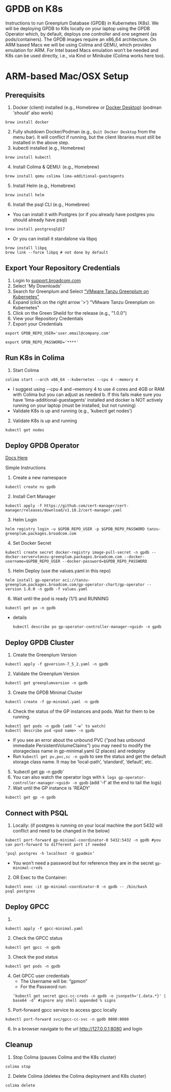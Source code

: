 # GPDB on K8s
Instructions to run Greenplum Database (GPDB) in Kubernetes (K8s).  We will be deploying GPDB to K8s locally on your laptop using the GPDB Operator which, by default, deploys one controller and one segment (as pods/containers).  The GPDB images require an x86_64 architecture.  On ARM based Macs we will be using Colima and QEMU, which provides emulation for ARM.  For Intel based Macs emulation won’t be needed and K8s can be used directly, i.e., via Kind or Minikube (Colima works here too).

# ARM-based Mac/OSX Setup
## Prerequisits
1. Docker (client) installed (e.g., Homebrew or [Docker Desktop](https://www.docker.com/products/docker-desktop/)) (podman *'should'* also work)
```shell
brew install docker
```
2. Fully shutdown Docker/Podman (e.g., `Quit Docker Desktop` from the menu bar). It will conflict if running, but the client libraries must still be installed in the above step.
3. kubectl installed (e.g., Homebrew)
```shell
brew install kubectl
```
4. Install Colima & QEMU: (e.g., Homebrew)
```shell
brew install qemu colima lima-additional-guestagents
```
5. Install Helm (e.g., Homebrew)
```shell
brew install helm
```
6. Install the psql CLI (e.g., Homebrew)
  - You can install it with Postgres (or if you already have postgres you should already have psql)
```shell
brew install postgresql@17
```
  - Or you can install it standalone via libpq
```shell
brew install libpq
brew link --force libpq # not done by default
```

## Export Your Repository Credentials
1. Login to [support.broadcom.com](http://support.broadcom.com)
2. Select 'My Downloads'
3. Search for Greenplum and Select ["VMware Tanzu Greenplum on Kubernetes"](https://support.broadcom.com/group/ecx/productdownloads?subfamily=VMware%20Tanzu%20Greenplum%20on%20Kubernetes)
4. Expand (click on the right arrow '>') "VMware Tanzu Greenplum on Kubernetes"
5. Click on the Green Sheild for the release (e.g., "1.0.0")
6. View your Repository Credentials 
7. Export your Credentials
```shell
export GPDB_REPO_USER='user.email@company.com'
```
```shell
export GPDB_REPO_PASSWORD='****'
```

## Run K8s in Colima
1. Start Colima
```shell
colima start --arch x86_64 --kubernetes --cpu 4 --memory 4
```
   - I suggest using --cpu 4 and –memory 4 to use 4 cores and 4GB or RAM with Colima but you can adjust as needed
   b. If this fails make sure you have ‘lima-additional-guestagents’ installed and docker is NOT actively running on your laptop (must be installed, but not running)
   - Validate K8s is up and running (e.g., ‘kubectl get nodes’)
2. Validate K8s is up and running 
```shell
kubectl get nodes
```

## Deploy GPDB Operator
[Docs Here](https://techdocs.broadcom.com/us/en/vmware-tanzu/data-solutions/tanzu-greenplum-k8s/1-0/tgp-on-k8s/04-installation.html)

Simple Instructions
1. Create a new namespace
```shell
kubectl create ns gpdb
```
2. Install Cert Manager
```shell
kubectl apply -f https://github.com/cert-manager/cert-manager/releases/download/v1.18.2/cert-manager.yaml
```
3. Helm Login
```shell
helm registry login -u $GPDB_REPO_USER -p $GPDB_REPO_PASSWORD tanzu-greenplum.packages.broadcom.com
```
4. Set Docker Secret
```shell
kubectl create secret docker-registry image-pull-secret -n gpdb --docker-server=tanzu-greenplum.packages.broadcom.com --docker-username=$GPDB_REPO_USER --docker-password=$GPDB_REPO_PASSWORD
```
5. Helm Deploy (use the values.yaml in this repo)
```shell
helm install gp-operator oci://tanzu-greenplum.packages.broadcom.com/gp-operator-chart/gp-operator --version 1.0.0 -n gpdb -f values.yaml
```
6. Wait until the pod is ready (1/1) and RUNNING
```shell
kubectl get po -n gpdb
```
  - details
    ```shell
    kubectl describe po gp-operator-controller-manager-<guid> -n gpdb
    ```

## Deploy GPDB Cluster
1. Create the Greenplum Version
```shell
kubectl apply -f gpversion-7_5_2.yaml -n gpdb
```
2. Validate the Greenplum Version
```shell
kubectl get greenplumversion -n gpdb
```
3. Create the GPDB Minimal Cluster
```shell
kubectl create -f gp-minimal.yaml -n gpdb
```
4. Check the status of the GP instances and pods.  Wait for them to be running.
```shell
kubectl get pods -n gpdb (add ‘-w’ to watch)
kubectl describe pod <pod name> -n gpdb
```
  - If you see an error about the unbound PVC (“pod has unbound immediate PersistentVolumeClaims”) you may need to modify the storageclass name in gp-minimal.yaml (2 places) and redeploy
  - Run `kubectl get pv,pvc,sc -n gpdb` to see the status and get the default storage class name.  It may be ‘local-path’, ‘standard’, ‘default’, etc.
5. ‘kubectl get gp -n gpdb’
6. You can also watch the operator logs with `k logs gp-operator-controller-manager-<guid> -n gpdb` (add ‘-f’ at the end to tail the logs) 
7. Wait until the GP instance is 'READY'
```shell
kubectl get gp -n gpdb
```

## Connect with PSQL
1. Locally:  (if postgres is running on your local machine the port 5432 will conflict and need to be changed in the below)
```shell
kubectl port-forward gp-minimal-coordinator-0 5432:5432 -n gpdb #you can port-forward to different port if needed
```
```shell
‘psql postgres -h localhost -U gpadmin’
```
  - You won’t need a password but for reference they are in the secret `gp-minimal-creds`
2. OR Exec to the Container:
```shell
kubectl exec -it gp-minimal-coordinator-0 -n gpdb -- /bin/bash
psql postgres
```

## Deploy GPCC
1. 
```shell
kubectl apply -f gpcc-minimal.yaml
```
2. Check the GPCC status
```shell
kubectl get gpcc -n gpdb
```
3. Check the pod status
```shell
kubectl get pods -n gpdb 
```
4. Get GPCC user credentials 
   - The Username will be: “gpmon“
   - For the Password run:
    ```shell
    ‘kubectl get secret gpcc-cc-creds -n gpdb -o jsonpath='{.data.*}' | base64 -d’ #ignore any shell appended % signs
    ```
5. Port-forward gpcc service to access gpcc locally 
```shell
kubectl port-forward svc/gpcc-cc-svc -n gpdb 8080:8080
```
6. In a browser navigate to the url http://127.0.0.1:8080 and login

## Cleanup
1. Stop Colima (pauses Colima and the K8s cluster)
```shell
colima stop
```
2. Delete Colima (deletes the Colima deployment and K8s cluster)
```shell
colima delete
```